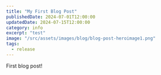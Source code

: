 ```yaml
---
title: "My First Blog Post"
publishedDate: 2024-07-01T12:00:00
updatedDate: 2024-07-15T12:00:00
category: info
excerpt: "test"
image: "/src/assets/images/blog/blog-post-heroimage1.png"
tags:
  - release
---
```


First blog post!
